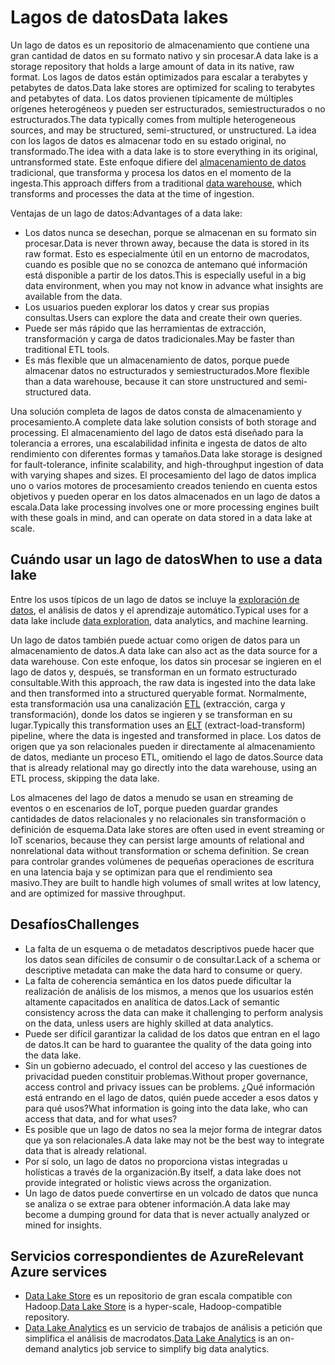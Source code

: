# <a name="data-lakes"></a><span data-ttu-id="c2c39-101">Lagos de datos</span><span class="sxs-lookup"><span data-stu-id="c2c39-101">Data lakes</span></span>

<span data-ttu-id="c2c39-102">Un lago de datos es un repositorio de almacenamiento que contiene una gran cantidad de datos en su formato nativo y sin procesar.</span><span class="sxs-lookup"><span data-stu-id="c2c39-102">A data lake is a storage repository that holds a large amount of data in its native, raw format.</span></span> <span data-ttu-id="c2c39-103">Los lagos de datos están optimizados para escalar a terabytes y petabytes de datos.</span><span class="sxs-lookup"><span data-stu-id="c2c39-103">Data lake stores are optimized for scaling to terabytes and petabytes of data.</span></span> <span data-ttu-id="c2c39-104">Los datos provienen típicamente de múltiples orígenes heterogéneos y pueden ser estructurados, semiestructurados o no estructurados.</span><span class="sxs-lookup"><span data-stu-id="c2c39-104">The data typically comes from multiple heterogeneous sources, and may be structured, semi-structured, or unstructured.</span></span> <span data-ttu-id="c2c39-105">La idea con los lagos de datos es almacenar todo en su estado original, no transformado.</span><span class="sxs-lookup"><span data-stu-id="c2c39-105">The idea with a data lake is to store everything in its original, untransformed state.</span></span> <span data-ttu-id="c2c39-106">Este enfoque difiere del [almacenamiento de datos](../relational-data/data-warehousing.md) tradicional, que transforma y procesa los datos en el momento de la ingesta.</span><span class="sxs-lookup"><span data-stu-id="c2c39-106">This approach differs from a traditional [data warehouse](../relational-data/data-warehousing.md), which transforms and processes the data at the time of ingestion.</span></span>

<span data-ttu-id="c2c39-107">Ventajas de un lago de datos:</span><span class="sxs-lookup"><span data-stu-id="c2c39-107">Advantages of a data lake:</span></span>

- <span data-ttu-id="c2c39-108">Los datos nunca se desechan, porque se almacenan en su formato sin procesar.</span><span class="sxs-lookup"><span data-stu-id="c2c39-108">Data is never thrown away, because the data is stored in its raw format.</span></span> <span data-ttu-id="c2c39-109">Esto es especialmente útil en un entorno de macrodatos, cuando es posible que no se conozca de antemano qué información está disponible a partir de los datos.</span><span class="sxs-lookup"><span data-stu-id="c2c39-109">This is especially useful in a big data environment, when you may not know in advance what insights are available from the data.</span></span>
- <span data-ttu-id="c2c39-110">Los usuarios pueden explorar los datos y crear sus propias consultas.</span><span class="sxs-lookup"><span data-stu-id="c2c39-110">Users can explore the data and create their own queries.</span></span>
- <span data-ttu-id="c2c39-111">Puede ser más rápido que las herramientas de extracción, transformación y carga de datos tradicionales.</span><span class="sxs-lookup"><span data-stu-id="c2c39-111">May be faster than traditional ETL tools.</span></span>
- <span data-ttu-id="c2c39-112">Es más flexible que un almacenamiento de datos, porque puede almacenar datos no estructurados y semiestructurados.</span><span class="sxs-lookup"><span data-stu-id="c2c39-112">More flexible than a data warehouse, because it can store unstructured and semi-structured data.</span></span>

<span data-ttu-id="c2c39-113">Una solución completa de lagos de datos consta de almacenamiento y procesamiento.</span><span class="sxs-lookup"><span data-stu-id="c2c39-113">A complete data lake solution consists of both storage and processing.</span></span> <span data-ttu-id="c2c39-114">El almacenamiento del lago de datos está diseñado para la tolerancia a errores, una escalabilidad infinita e ingesta de datos de alto rendimiento con diferentes formas y tamaños.</span><span class="sxs-lookup"><span data-stu-id="c2c39-114">Data lake storage is designed for fault-tolerance, infinite scalability, and high-throughput ingestion of data with varying shapes and sizes.</span></span> <span data-ttu-id="c2c39-115">El procesamiento del lago de datos implica uno o varios motores de procesamiento creados teniendo en cuenta estos objetivos y pueden operar en los datos almacenados en un lago de datos a escala.</span><span class="sxs-lookup"><span data-stu-id="c2c39-115">Data lake processing involves one or more processing engines built with these goals in mind, and can operate on data stored in a data lake at scale.</span></span>

## <a name="when-to-use-a-data-lake"></a><span data-ttu-id="c2c39-116">Cuándo usar un lago de datos</span><span class="sxs-lookup"><span data-stu-id="c2c39-116">When to use a data lake</span></span>

<span data-ttu-id="c2c39-117">Entre los usos típicos de un lago de datos se incluye la [exploración de datos](./interactive-data-exploration.md), el análisis de datos y el aprendizaje automático.</span><span class="sxs-lookup"><span data-stu-id="c2c39-117">Typical uses for a data lake include [data exploration](./interactive-data-exploration.md), data analytics, and machine learning.</span></span>

<span data-ttu-id="c2c39-118">Un lago de datos también puede actuar como origen de datos para un almacenamiento de datos.</span><span class="sxs-lookup"><span data-stu-id="c2c39-118">A data lake can also act as the data source for a data warehouse.</span></span> <span data-ttu-id="c2c39-119">Con este enfoque, los datos sin procesar se ingieren en el lago de datos y, después, se transforman en un formato estructurado consultable.</span><span class="sxs-lookup"><span data-stu-id="c2c39-119">With this approach, the raw data is ingested into the data lake and then transformed into a structured queryable format.</span></span> <span data-ttu-id="c2c39-120">Normalmente, esta transformación usa una canalización [ETL](../relational-data/etl.md#extract-load-and-transform-elt) (extracción, carga y transformación), donde los datos se ingieren y se transforman en su lugar.</span><span class="sxs-lookup"><span data-stu-id="c2c39-120">Typically this transformation uses an [ELT](../relational-data/etl.md#extract-load-and-transform-elt) (extract-load-transform) pipeline, where the data is ingested and transformed in place.</span></span> <span data-ttu-id="c2c39-121">Los datos de origen que ya son relacionales pueden ir directamente al almacenamiento de datos, mediante un proceso ETL, omitiendo el lago de datos.</span><span class="sxs-lookup"><span data-stu-id="c2c39-121">Source data that is already relational may go directly into the data warehouse, using an ETL process, skipping the data lake.</span></span>

<span data-ttu-id="c2c39-122">Los almacenes del lago de datos a menudo se usan en streaming de eventos o en escenarios de IoT, porque pueden guardar grandes cantidades de datos relacionales y no relacionales sin transformación o definición de esquema.</span><span class="sxs-lookup"><span data-stu-id="c2c39-122">Data lake stores are often used in event streaming or IoT scenarios, because they can persist large amounts of relational and nonrelational data without transformation or schema definition.</span></span> <span data-ttu-id="c2c39-123">Se crean para controlar grandes volúmenes de pequeñas operaciones de escritura en una latencia baja y se optimizan para que el rendimiento sea masivo.</span><span class="sxs-lookup"><span data-stu-id="c2c39-123">They are built to handle high volumes of small writes at low latency, and are optimized for massive throughput.</span></span>

## <a name="challenges"></a><span data-ttu-id="c2c39-124">Desafíos</span><span class="sxs-lookup"><span data-stu-id="c2c39-124">Challenges</span></span>

- <span data-ttu-id="c2c39-125">La falta de un esquema o de metadatos descriptivos puede hacer que los datos sean difíciles de consumir o de consultar.</span><span class="sxs-lookup"><span data-stu-id="c2c39-125">Lack of a schema or descriptive metadata can make the data hard to consume or query.</span></span>
- <span data-ttu-id="c2c39-126">La falta de coherencia semántica en los datos puede dificultar la realización de análisis de los mismos, a menos que los usuarios estén altamente capacitados en analítica de datos.</span><span class="sxs-lookup"><span data-stu-id="c2c39-126">Lack of semantic consistency across the data can make it challenging to perform analysis on the data, unless users are highly skilled at data analytics.</span></span>
- <span data-ttu-id="c2c39-127">Puede ser difícil garantizar la calidad de los datos que entran en el lago de datos.</span><span class="sxs-lookup"><span data-stu-id="c2c39-127">It can be hard to guarantee the quality of the data going into the data lake.</span></span>
- <span data-ttu-id="c2c39-128">Sin un gobierno adecuado, el control del acceso y las cuestiones de privacidad pueden constituir problemas.</span><span class="sxs-lookup"><span data-stu-id="c2c39-128">Without proper governance, access control and privacy issues can be problems.</span></span> <span data-ttu-id="c2c39-129">¿Qué información está entrando en el lago de datos, quién puede acceder a esos datos y para qué usos?</span><span class="sxs-lookup"><span data-stu-id="c2c39-129">What information is going into the data lake, who can access that data, and for what uses?</span></span>
- <span data-ttu-id="c2c39-130">Es posible que un lago de datos no sea la mejor forma de integrar datos que ya son relacionales.</span><span class="sxs-lookup"><span data-stu-id="c2c39-130">A data lake may not be the best way to integrate data that is already relational.</span></span>
- <span data-ttu-id="c2c39-131">Por sí solo, un lago de datos no proporciona vistas integradas u holísticas a través de la organización.</span><span class="sxs-lookup"><span data-stu-id="c2c39-131">By itself, a data lake does not provide integrated or holistic views across the organization.</span></span>
- <span data-ttu-id="c2c39-132">Un lago de datos puede convertirse en un volcado de datos que nunca se analiza o se extrae para obtener información.</span><span class="sxs-lookup"><span data-stu-id="c2c39-132">A data lake may become a dumping ground for data that is never actually analyzed or mined for insights.</span></span>

## <a name="relevant-azure-services"></a><span data-ttu-id="c2c39-133">Servicios correspondientes de Azure</span><span class="sxs-lookup"><span data-stu-id="c2c39-133">Relevant Azure services</span></span>

- <span data-ttu-id="c2c39-134">[Data Lake Store](/azure/data-lake-store/) es un repositorio de gran escala compatible con Hadoop.</span><span class="sxs-lookup"><span data-stu-id="c2c39-134">[Data Lake Store](/azure/data-lake-store/) is a hyper-scale, Hadoop-compatible repository.</span></span>
- <span data-ttu-id="c2c39-135">[Data Lake Analytics](/azure/data-lake-analytics/) es un servicio de trabajos de análisis a petición que simplifica el análisis de macrodatos.</span><span class="sxs-lookup"><span data-stu-id="c2c39-135">[Data Lake Analytics](/azure/data-lake-analytics/) is an on-demand analytics job service to simplify big data analytics.</span></span>

